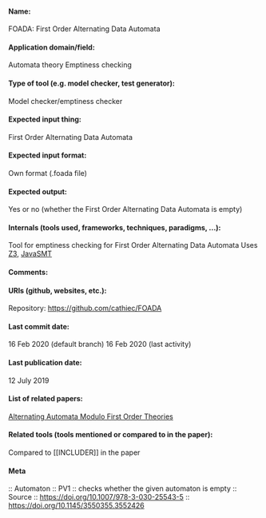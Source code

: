 #### Name:
FOADA: First Order Alternating Data Automata

#### Application domain/field:
Automata theory
Emptiness checking

#### Type of tool (e.g. model checker, test generator):
Model checker/emptiness checker

#### Expected input thing:
First Order Alternating Data Automata

#### Expected input format:
Own format (.foada file)

#### Expected output:
Yes or no (whether the First Order Alternating Data Automata is empty)

#### Internals (tools used, frameworks, techniques, paradigms, ...):
Tool for emptiness checking for First Order Alternating Data Automata
Uses [Z3](Tools/Solvers/SMT/Z3.md), [JavaSMT](Tools/Libraries/JavaSMT.md)

#### Comments:

#### URIs (github, websites, etc.):
Repository: https://github.com/cathiec/FOADA

#### Last commit date:
16 Feb 2020 (default branch)
16 Feb 2020 (last activity)

#### Last publication date:
12 July 2019

#### List of related papers:
[Alternating Automata Modulo First Order Theories](https://doi.org/10.1007/978-3-030-25543-5_3)

#### Related tools (tools mentioned or compared to in the paper):
Compared to [[INCLUDER]] in the paper

#### Meta
:: Automaton
:: PV1           :: checks whether the given automaton is empty
:: Source :: https://doi.org/10.1007/978-3-030-25543-5 :: https://doi.org/10.1145/3550355.3552426
